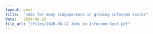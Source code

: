 ```yaml
---
layout: post
title:  "Jobs for many Singaporeans in growing infocomm sector"
date:   2020-06-22
file_url: "/files/2020-06-22 Jobs in Infocomm Sect.pdf"
---
```


